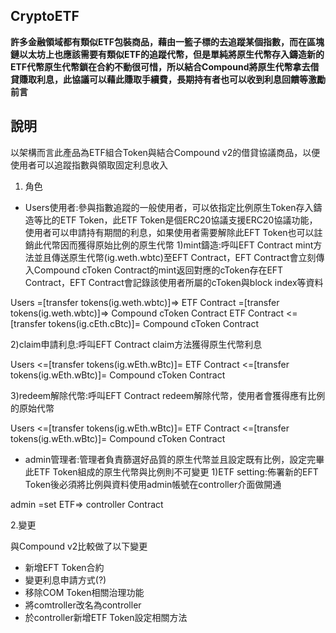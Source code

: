 ## CryptoETF

**許多金融領域都有類似ETF包裝商品，藉由一籃子標的去追蹤某個指數，而在區塊鏈以太坊上也應該需要有類似ETF的追蹤代幣，但是單純將原生代幣存入鑄造新的ETF代幣原生代幣鎖在合約不動很可惜，所以結合Compound將原生代幣拿去借貸賺取利息，此協議可以藉此賺取手續費，長期持有者也可以收到利息回饋等激勵前言**

## 說明
以架構而言此產品為ETF組合Token與結合Compound v2的借貸協議商品，以便使用者可以追蹤指數與領取固定利息收入
1. 角色
* Users使用者:參與指數追蹤的一般使用者，可以依指定比例原生Token存入鑄造等比的ETF Token，此ETF Token是個ERC20協議支援ERC20協議功能，使用者可以申請持有期間的利息，如果使用者需要解除此EFT Token也可以註銷此代幣因而獲得原始比例的原生代幣
1)mint鑄造:呼叫EFT Contract mint方法並且傳送原生代幣(ig.weth.wbtc)至EFT Contract，EFT Contract會立刻傳入Compound cToken Contract的mint返回對應的cToken存在EFT Contract，EFT Contract會記錄該使用者所屬的cToken與block index等資料

Users =[transfer tokens(ig.weth.wbtc)]=> ETF Contract =[transfer tokens(ig.weth.wbtc)]=> Compound cToken Contract
ETF Contract <=[transfer tokens(ig.cEth.cBtc)]= Compound cToken Contract


2)claim申請利息:呼叫EFT Contract claim方法獲得原生代幣利息

Users <=[transfer tokens(ig.wEth.wBtc)]= ETF Contract <=[transfer tokens(ig.wEth.wBtc)]= Compound cToken Contract


3)redeem解除代幣:呼叫EFT Contract redeem解除代幣，使用者會獲得應有比例的原始代幣

Users <=[transfer tokens(ig.wEth.wBtc)]= ETF Contract <=[transfer tokens(ig.wEth.wBtc)]= Compound cToken Contract

* admin管理者:管理者負責篩選好品質的原生代幣並且設定既有比例，設定完畢此ETF Token組成的原生代幣與比例則不可變更
1)ETF setting:佈署新的EFT Token後必須將比例與資料使用admin帳號在controller介面做開通

admin =set ETF=> controller Contract


2.變更

與Compound v2比較做了以下變更

* 新增EFT Token合約
* 變更利息申請方式(?)
* 移除COM Token相關治理功能
* 將comtroller改名為controller
* 於controller新增ETF Token設定相關方法
```
